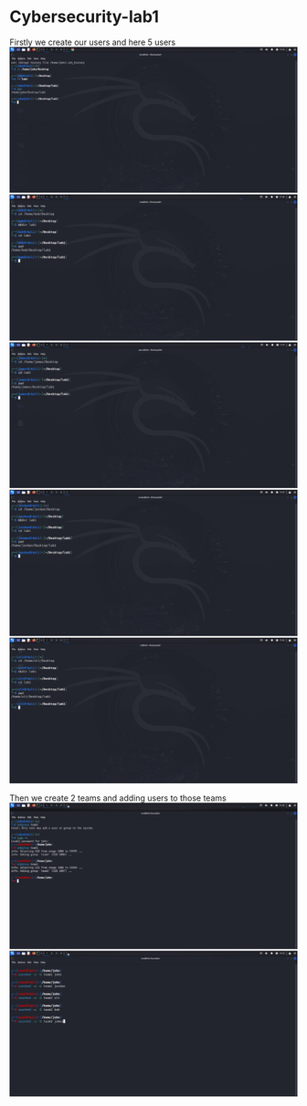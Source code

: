 # Cybersecurity-lab1
Firstly we create our users and here 5 users
![alt text](https://github.com/AlizadaUlvi/Cybersecurity-lab1/blob/de99a57cfdf935b5f90da92fd76c9a156c6f16ff/john.jpg)
![image alt](https://github.com/AlizadaUlvi/Cybersecurity-lab1/blob/8f3ac7f7bd3daf3531dc93c64b5ed7f954b9dd51/bob.jpg)
![image alt](https://github.com/AlizadaUlvi/Cybersecurity-lab1/blob/682d11a2579385c1c10ca1576ba6e33c5fd57268/james.jpg)
![image alt](https://github.com/AlizadaUlvi/Cybersecurity-lab1/blob/48d139409b8ba6089360a9aaaf0454cbff5e81d3/jordan.jpg)
![image alt](https://github.com/AlizadaUlvi/Cybersecurity-lab1/blob/4d975ddfb4f61da1b3cceab3486a53b153230f12/uli.jpg)

Then we create 2 teams and adding users to those teams
![alt text](https://github.com/AlizadaUlvi/Cybersecurity-lab1/blob/e94cd3bed960350ccfcbd743212acbfb2192deb1/creating%20teams.jpg)
![image alt](https://github.com/AlizadaUlvi/Cybersecurity-lab1/blob/a75a5788050237d366c8f30089fa396a22775418/teams.jpg)
